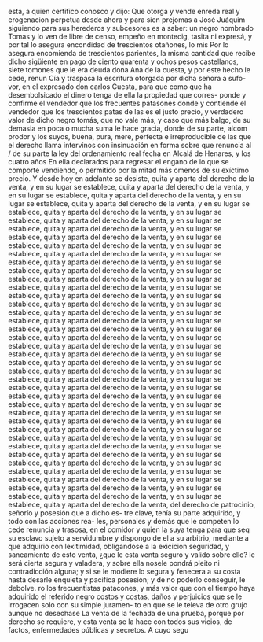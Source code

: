 esta, a quien certifico conosco y dijo: Que otorga y vende
enreda real y erogenacion perpetua desde ahora y para sien
prejomas a José Juáquim siguiendo para sus herederos y
subcesores es a saber: un negro nombrado Tomas y lo ven de
libre de censo, empeño en montecig, tasita ni expresá, y por
tal lo asegura encondidad de trescientos otañones, lo mis
Por lo asegura encomienda de trescientos parientes, la misma cantidad que recibe dicho sigüiente en pago de ciento quarenta y ochos pesos castellanos, siete tomones que le era deuda dona Ana de la cuesta, y por este hecho le cede, renun
Cía y traspasa la escritura otorgada por dicha señora a sufo- 
vor, en el expresado don carlos Cuesta, para que como que ha 
desembolsicado el dinero tenga de ella la propiedad que corres- 
ponde y confirme el vendedor que los frecuentes patasones
donde y contiende el vendedor que los trescientos patas de las es el justo precio, y verdadero valor de dicho negro tomás, que no vale más, y caso que más balgo, de su demasia en poca o mucha suma le hace gracia, donde de su parte, alcom
prodor y los suyos, buena, pura, mere, perfecta e irreproducible de las que el derecho llama intervinos con insinuación en forma sobre que renuncia al / de su parte la ley del ordenamiento real fecha en Alcalá de Henares, y los cuatro años
En ella declarados para regresar el engano de lo que se comporte vendiendo, o permitido por la mitad más omenos de su exíctimo precio. Y desde hoy en adelante se desiste, quita y aparta del derecho de la venta, y en su lugar se establece, quita y aparta del derecho de la venta, y en su lugar se establece, quita y aparta del derecho de la venta, y en su lugar se establece, quita y aparta del derecho de la venta, y en su lugar se establece, quita y aparta del derecho de la venta, y en su lugar se establece, quita y aparta del derecho de la venta, y en su lugar se establece, quita y aparta del derecho de la venta, y en su lugar se establece, quita y aparta del derecho de la venta, y en su lugar se establece, quita y aparta del derecho de la venta, y en su lugar se establece, quita y aparta del derecho de la venta, y en su lugar se establece, quita y aparta del derecho de la venta, y en su lugar se establece, quita y aparta del derecho de la venta, y en su lugar se establece, quita y aparta del derecho de la venta, y en su lugar se establece, quita y aparta del derecho de la venta, y en su lugar se establece, quita y aparta del derecho de la venta, y en su lugar se establece, quita y aparta del derecho de la venta, y en su lugar se establece, quita y aparta del derecho de la venta, y en su lugar se establece, quita y aparta del derecho de la venta, y en su lugar se establece, quita y aparta del derecho de la venta, y en su lugar se establece, quita y aparta del derecho de la venta, y en su lugar se establece, quita y aparta del derecho de la venta, y en su lugar se establece, quita y aparta del derecho de la venta, y en su lugar se establece, quita y aparta del derecho de la venta, y en su lugar se establece, quita y aparta del derecho de la venta, y en su lugar se establece, quita y aparta del derecho de la venta, y en su lugar se establece, quita y aparta del derecho de la venta, y en su lugar se establece, quita y aparta del derecho de la venta, y en su lugar se establece, quita y aparta del derecho de la venta, y en su lugar se establece, quita y aparta del derecho de la venta, y en su lugar se establece, quita y aparta del derecho de la venta, y en su lugar se establece, quita y aparta del derecho de la venta, y en su lugar se establece, quita y aparta del derecho de la venta, y en su lugar se establece, quita y aparta del derecho de la venta, y en su lugar se establece, quita y aparta del derecho de la venta, y en su lugar se establece, quita y aparta del derecho de la venta, y en su lugar se establece, quita y aparta del derecho de la venta, y en su lugar se establece, quita y aparta del derecho de la venta, y en su lugar se establece, quita y aparta del derecho de la venta, y en su lugar se establece, quita y aparta del derecho de la venta, y en su lugar se establece, quita y aparta del derecho de la venta,
del derecho de patrocinio, señorío y posesión que a dicho es- 
tre clave, tenía su parte adquirido, y todo con las acciones rea-
les, personales y demás que le competen lo cede renuncia y 
trasosa, en el comidor y quien la suya tenga para que seq
su esclavo sujeto a servidumbre y dispongo de el a su arbitrio, mediante a que adquirio con lexitimidad, obligandose a la exicicion seguridad, y saneamiento de esto venta, ¿que le esta venta seguro y valido sobre ello?
le será cierta segura y valadera, y sobre ella nosele pondrá pleito ni contradicción alguna; y si se le modiere lo segura y fenecera a su costa hasta desarle enquieta y pacifica posesión; y de no poderlo conseguir, le debolve.
ro los frecuentistas patacones, y más valor que con el tiempo haya adquirido el referido negro costos y costas, daños y perjuicios que se le irrogacen solo con su simple juramen- to en que se le televa de otro grujo aunque no desechase
La venta de la fechada de una prueba, porque por derecho se requiere, y esta venta se la hace con todos sus vicios, de factos, enfermedades públicas y secretos. A cuyo segu